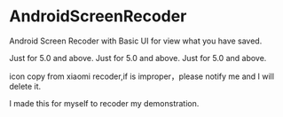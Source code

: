 # AndroidScreenRecoder
Android Screen Recoder with Basic UI for view what you have saved.

Just for 5.0 and above.
Just for 5.0 and above.
Just for 5.0 and above.

icon copy from xiaomi recoder,if is improper，please notify me and I will delete it.

I made this for myself to recoder my demonstration. 

